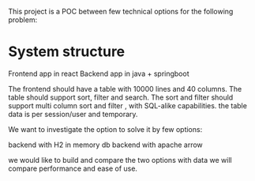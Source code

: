 This project is a POC between few technical options for the following problem:

# System structure 
Frontend app in react
Backend app in java + springboot

The frontend should have a table with 10000 lines and 40 columns.
The table should support sort, filter and search.
The sort and filter should support multi column sort and filter , with SQL-alike capabilities.
the table data is per session/user and temporary.

We want to investigate the option to solve it by few options:

backend with H2 in memory db
backend with apache arrow

we would like to build and compare the two options with data
we will compare performance and ease of use.
